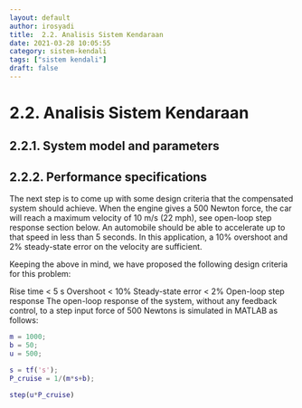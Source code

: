 ```yaml
---
layout: default
author: irosyadi
title:  2.2. Analisis Sistem Kendaraan
date: 2021-03-28 10:05:55
category: sistem-kendali
tags: ["sistem kendali"]
draft: false
---
```


# 2.2. Analisis Sistem Kendaraan

## 2.2.1. System model and parameters


## 2.2.2. Performance specifications
The next step is to come up with some design criteria that the compensated system should achieve. When the engine gives a 500 Newton force, the car will reach a maximum velocity of 10 m/s (22 mph), see open-loop step response section below. An automobile should be able to accelerate up to that speed in less than 5 seconds. In this application, a 10% overshoot and 2% steady-state error on the velocity are sufficient.

Keeping the above in mind, we have proposed the following design criteria for this problem:

Rise time < 5 s
Overshoot < 10%
Steady-state error < 2%
Open-loop step response
The open-loop response of the system, without any feedback control, to a step input force of 500 Newtons is simulated in MATLAB as follows:

```matlab
m = 1000;
b = 50;
u = 500;

s = tf('s');
P_cruise = 1/(m*s+b);

step(u*P_cruise)
```